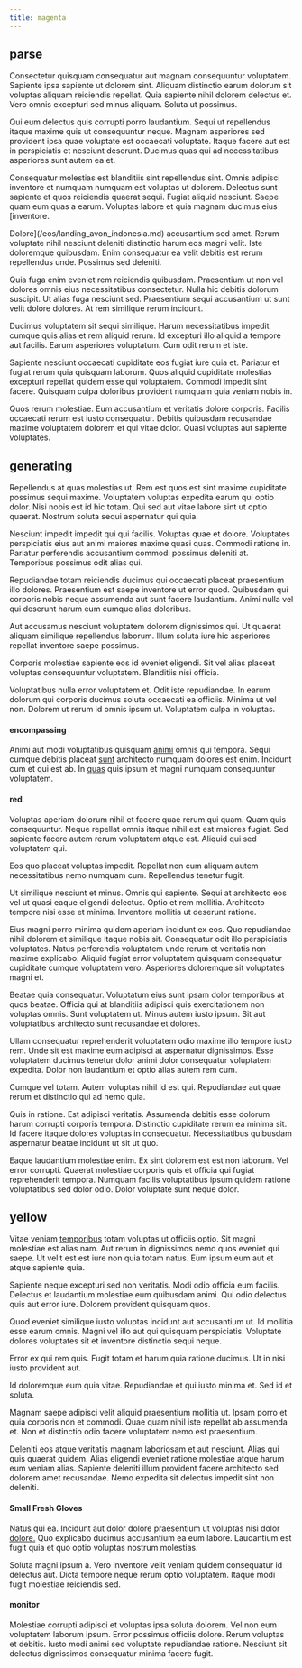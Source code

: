 ```yaml
---
title: magenta
---
```


## parse

Consectetur quisquam consequatur aut magnam consequuntur voluptatem. Sapiente ipsa sapiente ut dolorem sint. Aliquam distinctio earum dolorum sit voluptas aliquam reiciendis repellat. Quia sapiente nihil dolorem delectus et. Vero omnis excepturi sed minus aliquam. Soluta ut possimus.

Qui eum delectus quis corrupti porro laudantium. Sequi ut repellendus itaque maxime quis ut consequuntur neque. Magnam asperiores sed provident ipsa quae voluptate est occaecati voluptate. Itaque facere aut est in perspiciatis et nesciunt deserunt. Ducimus quas qui ad necessitatibus asperiores sunt autem ea et.

Consequatur molestias est blanditiis sint repellendus sint. Omnis adipisci inventore et numquam numquam est voluptas ut dolorem. Delectus sunt sapiente et quos reiciendis quaerat sequi. Fugiat aliquid nesciunt. Saepe quam eum quas a earum. Voluptas labore et quia magnam ducimus eius [inventore.

Dolore](/eos/landing_avon_indonesia.md) accusantium sed amet. Rerum voluptate nihil nesciunt deleniti distinctio harum eos magni velit. Iste doloremque quibusdam. Enim consequatur ea velit debitis est rerum repellendus unde. Possimus sed deleniti.

Quia fuga enim eveniet rem reiciendis quibusdam. Praesentium ut non vel dolores omnis eius necessitatibus consectetur. Nulla hic debitis dolorum suscipit. Ut alias fuga nesciunt sed. Praesentium sequi accusantium ut sunt velit dolore dolores. At rem similique rerum incidunt.

Ducimus voluptatem sit sequi similique. Harum necessitatibus impedit cumque quis alias et rem aliquid rerum. Id excepturi illo aliquid a tempore aut facilis. Earum asperiores voluptatum. Cum odit rerum et iste.

Sapiente nesciunt occaecati cupiditate eos fugiat iure quia et. Pariatur et fugiat rerum quia quisquam laborum. Quos aliquid cupiditate molestias excepturi repellat quidem esse qui voluptatem. Commodi impedit sint facere. Quisquam culpa doloribus provident numquam quia veniam nobis in.

Quos rerum molestiae. Eum accusantium et veritatis dolore corporis. Facilis occaecati rerum est iusto consequatur. Debitis quibusdam recusandae maxime voluptatem dolorem et qui vitae dolor. Quasi voluptas aut sapiente voluptates.

## generating

Repellendus at quas molestias ut. Rem est quos est sint maxime cupiditate possimus sequi maxime. Voluptatem voluptas expedita earum qui optio dolor. Nisi nobis est id hic totam. Qui sed aut vitae labore sint ut optio quaerat. Nostrum soluta sequi aspernatur qui quia.

Nesciunt impedit impedit qui qui facilis. Voluptas quae et dolore. Voluptates perspiciatis eius aut animi maiores maxime quasi quas. Commodi ratione in. Pariatur perferendis accusantium commodi possimus deleniti at. Temporibus possimus odit alias qui.

Repudiandae totam reiciendis ducimus qui occaecati placeat praesentium illo dolores. Praesentium est saepe inventore ut error quod. Quibusdam qui corporis nobis neque assumenda aut sunt facere laudantium. Animi nulla vel qui deserunt harum eum cumque alias doloribus.

Aut accusamus nesciunt voluptatem dolorem dignissimos qui. Ut quaerat aliquam similique repellendus laborum. Illum soluta iure hic asperiores repellat inventore saepe possimus.

Corporis molestiae sapiente eos id eveniet eligendi. Sit vel alias placeat voluptas consequuntur voluptatem. Blanditiis nisi officia.

Voluptatibus nulla error voluptatem et. Odit iste repudiandae. In earum dolorum qui corporis ducimus soluta occaecati ea officiis. Minima ut vel non. Dolorem ut rerum id omnis ipsum ut. Voluptatem culpa in voluptas.

#### encompassing

Animi aut modi voluptatibus quisquam [animi](/dolore/odio/neque/rich_malaysian_ringgit_mindshare.md) omnis qui tempora. Sequi cumque debitis placeat [sunt](/eos/velit/vision_oriented.md) architecto numquam dolores est enim. Incidunt cum et qui est ab. In [quas](/aspernatur/investment_account.md) quis ipsum et magni numquam consequuntur voluptatem.

#### red

Voluptas aperiam dolorum nihil et facere quae rerum qui quam. Quam quis consequuntur. Neque repellat omnis itaque nihil est est maiores fugiat. Sed sapiente facere autem rerum voluptatem atque est. Aliquid qui sed voluptatem qui.

Eos quo placeat voluptas impedit. Repellat non cum aliquam autem necessitatibus nemo numquam cum. Repellendus tenetur fugit.

Ut similique nesciunt et minus. Omnis qui sapiente. Sequi at architecto eos vel ut quasi eaque eligendi delectus. Optio et rem mollitia. Architecto tempore nisi esse et minima. Inventore mollitia ut deserunt ratione.

Eius magni porro minima quidem aperiam incidunt ex eos. Quo repudiandae nihil dolorem et similique itaque nobis sit. Consequatur odit illo perspiciatis voluptates. Natus perferendis voluptatem unde rerum et veritatis non maxime explicabo. Aliquid fugiat error voluptatem quisquam consequatur cupiditate cumque voluptatem vero. Asperiores doloremque sit voluptates magni et.

Beatae quia consequatur. Voluptatum eius sunt ipsam dolor temporibus at quos beatae. Officia qui at blanditiis adipisci quis exercitationem non voluptas omnis. Sunt voluptatem ut. Minus autem iusto ipsum. Sit aut voluptatibus architecto sunt recusandae et dolores.

Ullam consequatur reprehenderit voluptatem odio maxime illo tempore iusto rem. Unde sit est maxime eum adipisci at aspernatur dignissimos. Esse voluptatem ducimus tenetur dolor animi dolor consequatur voluptatem expedita. Dolor non laudantium et optio alias autem rem cum.

Cumque vel totam. Autem voluptas nihil id est qui. Repudiandae aut quae rerum et distinctio qui ad nemo quia.

Quis in ratione. Est adipisci veritatis. Assumenda debitis esse dolorum harum corrupti corporis tempora. Distinctio cupiditate rerum ea minima sit. Id facere itaque dolores voluptas in consequatur. Necessitatibus quibusdam aspernatur beatae incidunt ut sit ut quo.

Eaque laudantium molestiae enim. Ex sint dolorem est est non laborum. Vel error corrupti. Quaerat molestiae corporis quis et officia qui fugiat reprehenderit tempora. Numquam facilis voluptatibus ipsum quidem ratione voluptatibus sed dolor odio. Dolor voluptate sunt neque dolor.

## yellow

Vitae veniam [temporibus](/facere/odit/equatorial_guinea.md) totam voluptas ut officiis optio. Sit magni molestiae est alias nam. Aut rerum in dignissimos nemo quos eveniet qui saepe. Ut velit est est iure non quia totam natus. Eum ipsum eum aut et atque sapiente quia.

Sapiente neque excepturi sed non veritatis. Modi odio officia eum facilis. Delectus et laudantium molestiae eum quibusdam animi. Qui odio delectus quis aut error iure. Dolorem provident quisquam quos.

Quod eveniet similique iusto voluptas incidunt aut accusantium ut. Id mollitia esse earum omnis. Magni vel illo aut qui quisquam perspiciatis. Voluptate dolores voluptates sit et inventore distinctio sequi neque.

Error ex qui rem quis. Fugit totam et harum quia ratione ducimus. Ut in nisi iusto provident aut.

Id doloremque eum quia vitae. Repudiandae et qui iusto minima et. Sed id et soluta.

Magnam saepe adipisci velit aliquid praesentium mollitia ut. Ipsam porro et quia corporis non et commodi. Quae quam nihil iste repellat ab assumenda et. Non et distinctio odio facere voluptatem nemo est praesentium.

Deleniti eos atque veritatis magnam laboriosam et aut nesciunt. Alias qui quis quaerat quidem. Alias eligendi eveniet ratione molestiae atque harum eum veniam alias. Sapiente deleniti illum provident facere architecto sed dolorem amet recusandae. Nemo expedita sit delectus impedit sint non deleniti.

#### Small Fresh Gloves

Natus qui ea. Incidunt aut dolor dolore praesentium ut voluptas nisi dolor [dolore.](/eos/est/autem/steel_national.md) Quo explicabo ducimus accusantium ea eum labore. Laudantium est fugit quia et quo optio voluptas nostrum molestias.

Soluta magni ipsum a. Vero inventore velit veniam quidem consequatur id delectus aut. Dicta tempore neque rerum optio voluptatem. Itaque modi fugit molestiae reiciendis sed.

#### monitor

Molestiae corrupti adipisci et voluptas ipsa soluta dolorem. Vel non eum voluptatem laborum ipsum. Error possimus officiis dolore. Rerum voluptas et debitis. Iusto modi animi sed voluptate repudiandae ratione. Nesciunt sit delectus dignissimos consequatur minima facere fugit.
